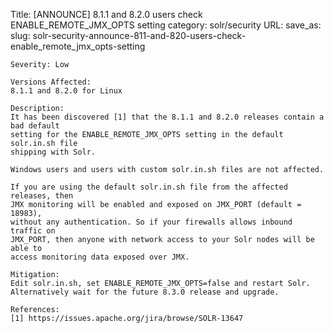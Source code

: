 Title: [ANNOUNCE] 8.1.1 and 8.2.0 users check ENABLE_REMOTE_JMX_OPTS setting
category: solr/security
URL:
save_as:
slug: solr-security-announce-811-and-820-users-check-enable_remote_jmx_opts-setting

    Severity: Low

    Versions Affected:
    8.1.1 and 8.2.0 for Linux

    Description:
    It has been discovered [1] that the 8.1.1 and 8.2.0 releases contain a bad default
    setting for the ENABLE_REMOTE_JMX_OPTS setting in the default solr.in.sh file
    shipping with Solr.

    Windows users and users with custom solr.in.sh files are not affected.

    If you are using the default solr.in.sh file from the affected releases, then
    JMX monitoring will be enabled and exposed on JMX_PORT (default = 18983),
    without any authentication. So if your firewalls allows inbound traffic on
    JMX_PORT, then anyone with network access to your Solr nodes will be able to
    access monitoring data exposed over JMX.

    Mitigation:
    Edit solr.in.sh, set ENABLE_REMOTE_JMX_OPTS=false and restart Solr.
    Alternatively wait for the future 8.3.0 release and upgrade.

    References:
    [1] https://issues.apache.org/jira/browse/SOLR-13647

